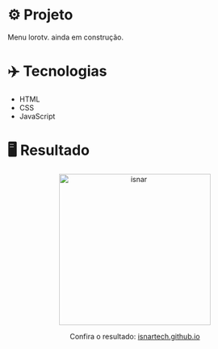 # ⚙️ Projeto

Menu lorotv. ainda em construção.

# ✈️ Tecnologias

- HTML
- CSS
- JavaScript
# 🖥️ Resultado

<div align="center">
  <img alt="isnar" src="https://i.imgur.com/69xw7Wi.png" width="300px">
  <p>Confira o resultado: <a href="https://isnartech.github.io/">isnartech.github.io</a></p>
</div>

